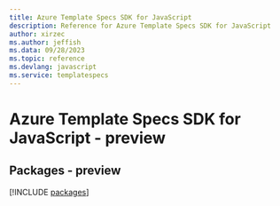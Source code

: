 ```yaml
---
title: Azure Template Specs SDK for JavaScript
description: Reference for Azure Template Specs SDK for JavaScript
author: xirzec
ms.author: jeffish
ms.data: 09/28/2023
ms.topic: reference
ms.devlang: javascript
ms.service: templatespecs
---
```

# Azure Template Specs SDK for JavaScript - preview
## Packages - preview
[!INCLUDE [packages](template-specs-index.md)]